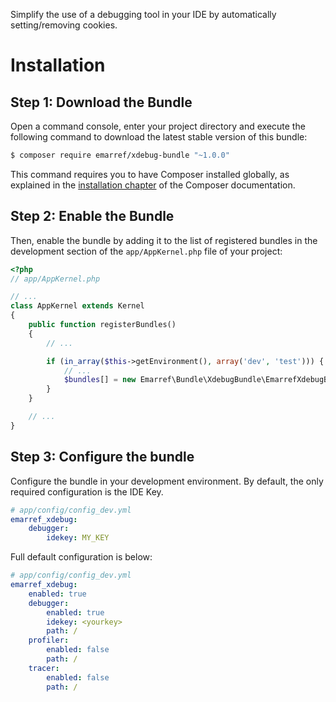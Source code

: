 Simplify the use of a debugging tool in your IDE by automatically setting/removing cookies.

Installation
============

Step 1: Download the Bundle
---------------------------

Open a command console, enter your project directory and execute the
following command to download the latest stable version of this bundle:

```bash
$ composer require emarref/xdebug-bundle "~1.0.0"
```

This command requires you to have Composer installed globally, as explained
in the [installation chapter](https://getcomposer.org/doc/00-intro.md)
of the Composer documentation.

Step 2: Enable the Bundle
-------------------------

Then, enable the bundle by adding it to the list of registered bundles
in the development section of the `app/AppKernel.php` file of your project:

```php
<?php
// app/AppKernel.php

// ...
class AppKernel extends Kernel
{
    public function registerBundles()
    {
        // ...

        if (in_array($this->getEnvironment(), array('dev', 'test'))) {
            // ...
            $bundles[] = new Emarref\Bundle\XdebugBundle\EmarrefXdebugBundle();
        }
    }

    // ...
}
```

Step 3: Configure the bundle
----------------------------

Configure the bundle in your development environment. By default, the only
required configuration is the IDE Key.

```yaml
# app/config/config_dev.yml
emarref_xdebug:
    debugger:
        idekey: MY_KEY
```

Full default configuration is below:

```yaml
# app/config/config_dev.yml
emarref_xdebug:
    enabled: true
    debugger:
        enabled: true
        idekey: <yourkey>
        path: /
    profiler:
        enabled: false
        path: /
    tracer:
        enabled: false
        path: /
```
